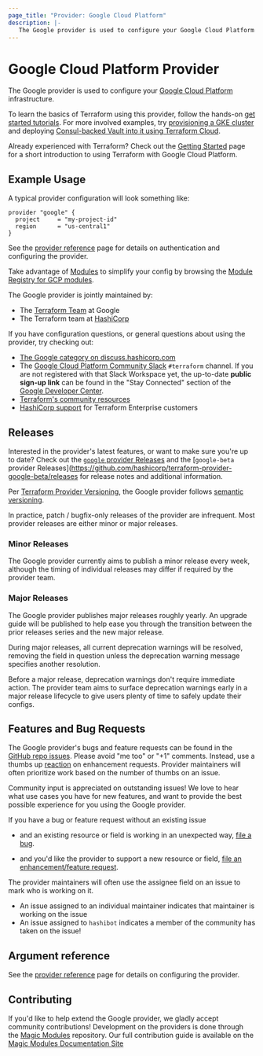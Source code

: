```yaml
---
page_title: "Provider: Google Cloud Platform"
description: |-
   The Google provider is used to configure your Google Cloud Platform infrastructure
---
```


# Google Cloud Platform Provider

The Google provider is used to configure your [Google Cloud Platform](https://cloud.google.com/) infrastructure.

To learn the basics of Terraform using this provider, follow the hands-on
[get started tutorials](https://developer.hashicorp.com/terraform/tutorials/gcp-get-started/infrastructure-as-code).
For more involved examples, try [provisioning a GKE cluster](https://learn.hashicorp.com/tutorials/terraform/gke)
and deploying [Consul-backed Vault into it using Terraform Cloud](https://learn.hashicorp.com/tutorials/terraform/kubernetes-consul-vault-pipeline).

Already experienced with Terraform? Check out the [Getting Started](/docs/providers/google/guides/getting_started.html)
page for a short introduction to using Terraform with Google Cloud Platform.

## Example Usage

A typical provider configuration will look something like:

```hcl
provider "google" {
  project     = "my-project-id"
  region      = "us-central1"
}
```

See the [provider reference](/docs/providers/google/guides/provider_reference.html)
page for details on authentication and configuring the provider.

Take advantage of [Modules](https://www.terraform.io/docs/modules/index.html)
to simplify your config by browsing the [Module Registry for GCP modules](https://registry.terraform.io/browse?provider=google).

The Google provider is jointly maintained by:

* The [Terraform Team](https://cloud.google.com/docs/terraform) at Google
* The Terraform team at [HashiCorp](https://www.hashicorp.com/)

If you have configuration questions, or general questions about using the provider, try checking out:

* [The Google category on discuss.hashicorp.com](https://discuss.hashicorp.com/c/terraform-providers/tf-google/32)
* The [Google Cloud Platform Community Slack](https://googlecloud-community.slack.com/) `#terraform` channel. If you are not registered with that Slack Workspace yet, the up-to-date **public sign-up link** can be found in the "Stay Connected" section of the [Google Developer Center](https://cloud.google.com/developers#stay-connected).
* [Terraform's community resources](https://www.terraform.io/docs/extend/community/index.html)
* [HashiCorp support](https://support.hashicorp.com) for Terraform Enterprise customers

## Releases

Interested in the provider's latest features, or want to make sure you're up to date?
Check out the [`google` provider Releases](https://github.com/hashicorp/terraform-provider-google/releases)
and the [`google-beta` provider Releases](https://github.com/hashicorp/terraform-provider-google-beta/releases
for release notes and additional information.

Per [Terraform Provider Versioning](https://www.hashicorp.com/blog/hashicorp-terraform-provider-versioning),
the Google provider follows [semantic versioning](https://semver.org/).

In practice, patch / bugfix-only releases of the provider are infrequent. Most
provider releases are either minor or major releases.

### Minor Releases

The Google provider currently aims to publish a minor release every week,
although the timing of individual releases may differ if required by the
provider team.

### Major Releases

The Google provider publishes major releases roughly yearly. An upgrade guide
will be published to help ease you through the transition between the prior
releases series and the new major release.

During major releases, all current deprecation warnings will be resolved,
removing the field in question unless the deprecation warning message specifies
another resolution.

Before a major release, deprecation warnings don't require immediate action. The
provider team aims to surface deprecation warnings early in a major release
lifecycle to give users plenty of time to safely update their configs.

## Features and Bug Requests

The Google provider's bugs and feature requests can be found in the [GitHub repo issues](https://github.com/hashicorp/terraform-provider-google/issues).
Please avoid "me too" or "+1" comments. Instead, use a thumbs up [reaction](https://blog.github.com/2016-03-10-add-reactions-to-pull-requests-issues-and-comments/)
on enhancement requests. Provider maintainers will often prioritize work based on the
number of thumbs on an issue.

Community input is appreciated on outstanding issues! We love to hear what use
cases you have for new features, and want to provide the best possible
experience for you using the Google provider.

If you have a bug or feature request without an existing issue

* and an existing resource or field is working in an unexpected way, [file a bug](https://github.com/hashicorp/terraform-provider-google/issues/new?template=bug.md).

* and you'd like the provider to support a new resource or field, [file an enhancement/feature request](https://github.com/hashicorp/terraform-provider-google/issues/new?template=enhancement.md).

The provider maintainers will often use the assignee field on an issue to mark
who is working on it.

* An issue assigned to an individual maintainer indicates that maintainer is working
on the issue
* An issue assigned to `hashibot` indicates a member of the community has taken on
the issue!

## Argument reference

See the [provider reference](/docs/providers/google/guides/provider_reference.html)
page for details on configuring the provider.

## Contributing

If you'd like to help extend the Google provider, we gladly accept community
contributions! Development on the providers is done through the
[Magic Modules](https://github.com/GoogleCloudPlatform/magic-modules)
repository. Our full contribution guide is available on the
[Magic Modules Documentation Site](https://googlecloudplatform.github.io/magic-modules/)
